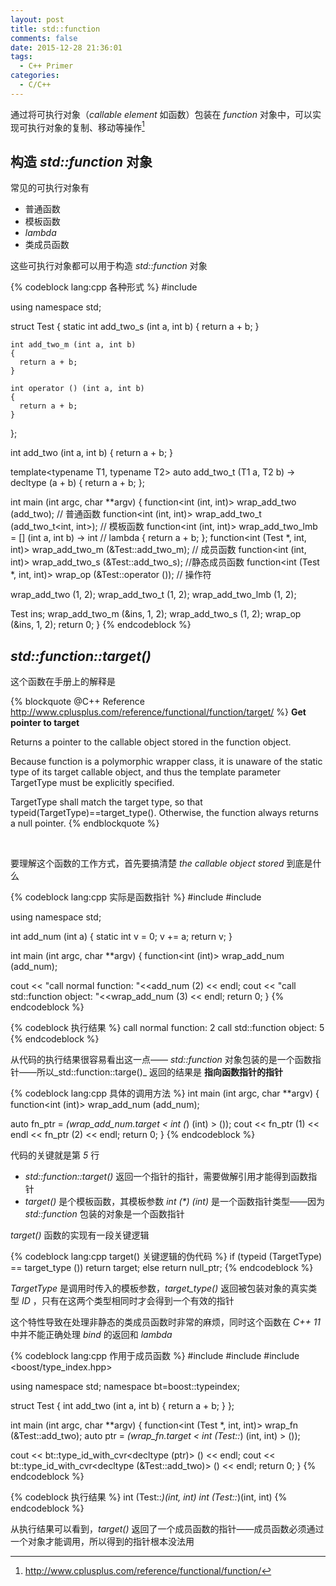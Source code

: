 ```yaml
---
layout: post
title: std::function
comments: false
date: 2015-12-28 21:36:01
tags:
  - C++ Primer
categories:
  - C/C++
---
```





通过将可执行对象（_callable element_ 如函数）包装在 _function_ 对象中，可以实现可执行对象的复制、移动等操作[^1]

[^1]:http://www.cplusplus.com/reference/functional/function/

<!--more-->

## 构造 _std::function_ 对象

常见的可执行对象有
* 普通函数
* 模板函数
* _lambda_
* 类成员函数

这些可执行对象都可以用于构造 _std::function_ 对象

{% codeblock lang:cpp 各种形式 %}
#include <functional>

using namespace std;

struct Test
{
    static int add_two_s (int a, int b)
    {
      return a + b;
    }

    int add_two_m (int a, int b)
    {
      return a + b;
    }

    int operator () (int a, int b)
    {
      return a + b;
    }
};

int add_two (int a, int b)
{
  return a + b;
}

template<typename T1, typename T2>
auto add_two_t (T1 a, T2 b) -> decltype (a + b)
{
  return a + b;
};

int main (int argc, char **argv)
{
  function<int (int, int)> wrap_add_two (add_two);  // 普通函数
  function<int (int, int)> wrap_add_two_t (add_two_t<int, int>);  // 模板函数
  function<int (int, int)> wrap_add_two_lmb = [] (int a, int b) -> int  // lambda
  {
      return a + b;
  };
  function<int (Test *, int, int)> wrap_add_two_m (&Test::add_two_m); // 成员函数
  function<int (int, int)> wrap_add_two_s (&Test::add_two_s); //静态成员函数
  function<int (Test *, int, int)> wrap_op (&Test::operator ());  // 操作符

  wrap_add_two (1, 2);
  wrap_add_two_t (1, 2);
  wrap_add_two_lmb (1, 2);

  Test ins;
  wrap_add_two_m (&ins, 1, 2);
  wrap_add_two_s (1, 2);
  wrap_op (&ins, 1, 2);
  return 0;
}
{% endcodeblock %}

## _std::function::target()_

这个函数在手册上的解释是

{% blockquote @C++ Reference http://www.cplusplus.com/reference/functional/function/target/ %}
__Get pointer to target__  

Returns a pointer to the callable object stored in the function object.

Because function is a polymorphic wrapper class, it is unaware of the static type of its target callable object, and thus the template parameter TargetType must be explicitly specified.

TargetType shall match the target type, so that typeid(TargetType)==target_type(). Otherwise, the function always returns a null pointer.
{% endblockquote %}
    
    
    
<br>
    
    
要理解这个函数的工作方式，首先要搞清楚 _the callable object stored_ 到底是什么

{% codeblock lang:cpp 实际是函数指针 %}
#include <functional>
#include <iostream>

using namespace std;

int add_num (int a)
{
  static int v = 0;
  v += a;
  return v;
}

int main (int argc, char **argv)
{
  function<int (int)> wrap_add_num (add_num);

  cout << "call normal function: "<<add_num (2) << endl;
  cout << "call std::function object: "<<wrap_add_num (3) << endl;
  return 0;
}
{% endcodeblock %}

{% codeblock 执行结果 %}
call normal function: 2
call std::function object: 5
{% endcodeblock %}


从代码的执行结果很容易看出这一点—— _std::function_ 对象包装的是一个函数指针——所以_std::function::targe()_ 返回的结果是 __指向函数指针的指针__

{% codeblock lang:cpp 具体的调用方法 %}
int main (int argc, char **argv)
{
  function<int (int)> wrap_add_num (add_num);

  auto fn_ptr = *(wrap_add_num.target < int (*) (int) > ());
  cout << fn_ptr (1) << endl << fn_ptr (2) << endl;
  return 0;
}
{% endcodeblock %}

代码的关键就是第 _5_ 行

* _std::function::target()_ 返回一个指针的指针，需要做解引用才能得到函数指针
* _target()_ 是个模板函数，其模板参数 _int (*) (int)_ 是一个函数指针类型——因为 _std::function_ 包装的对象是一个函数指针

_target()_ 函数的实现有一段关键逻辑

{% codeblock lang:cpp target() 关键逻辑的伪代码 %}
if (typeid (TargetType) == target_type ())
  return target;
else
  return null_ptr;
{% endcodeblock %}

_TargetType_ 是调用时传入的模板参数，_target_type()_ 返回被包装对象的真实类型 _ID_ ，只有在这两个类型相同时才会得到一个有效的指针

这个特性导致在处理非静态的类成员函数时非常的麻烦，同时这个函数在 _C++ 11_ 中并不能正确处理 _bind_ 的返回和 _lambda_

{% codeblock lang:cpp 作用于成员函数 %}
#include <functional>
#include <iostream>
#include <boost/type_index.hpp>

using namespace std;
namespace bt=boost::typeindex;

struct Test
{
    int add_two (int a, int b)
    {
      return a + b;
    }
};

int main (int argc, char **argv)
{
  function<int (Test *, int, int)> wrap_fn (&Test::add_two);
  auto ptr = *(wrap_fn.target < int (Test::*) (int, int) > ());

  cout << bt::type_id_with_cvr<decltype (ptr)> () << endl;
  cout << bt::type_id_with_cvr<decltype (&Test::add_two)> () << endl;
  return 0;
}
{% endcodeblock %}

{% codeblock 执行结果 %}
int (Test::*)(int, int)
int (Test::*)(int, int)
{% endcodeblock %}

从执行结果可以看到，_target()_ 返回了一个成员函数的指针——成员函数必须通过一个对象才能调用，所以得到的指针根本没法用